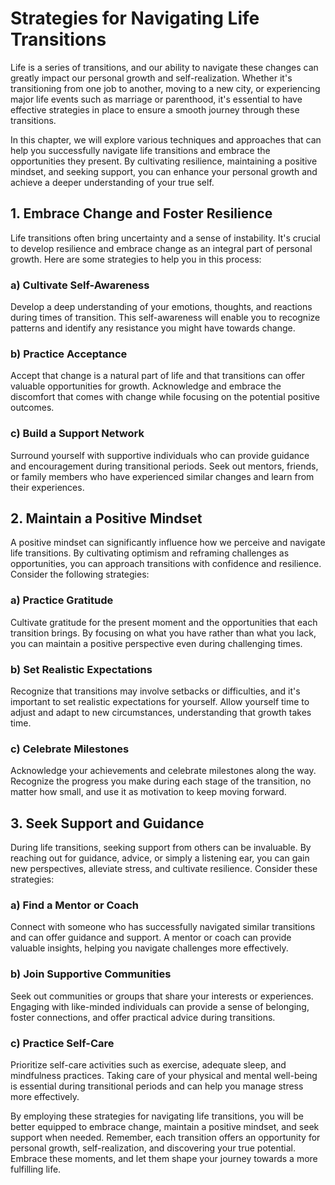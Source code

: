 Strategies for Navigating Life Transitions
=====================================================

Life is a series of transitions, and our ability to navigate these changes can greatly impact our personal growth and self-realization. Whether it's transitioning from one job to another, moving to a new city, or experiencing major life events such as marriage or parenthood, it's essential to have effective strategies in place to ensure a smooth journey through these transitions.

In this chapter, we will explore various techniques and approaches that can help you successfully navigate life transitions and embrace the opportunities they present. By cultivating resilience, maintaining a positive mindset, and seeking support, you can enhance your personal growth and achieve a deeper understanding of your true self.

1\. Embrace Change and Foster Resilience
---------------------------------------

Life transitions often bring uncertainty and a sense of instability. It's crucial to develop resilience and embrace change as an integral part of personal growth. Here are some strategies to help you in this process:

### a) Cultivate Self-Awareness

Develop a deep understanding of your emotions, thoughts, and reactions during times of transition. This self-awareness will enable you to recognize patterns and identify any resistance you might have towards change.

### b) Practice Acceptance

Accept that change is a natural part of life and that transitions can offer valuable opportunities for growth. Acknowledge and embrace the discomfort that comes with change while focusing on the potential positive outcomes.

### c) Build a Support Network

Surround yourself with supportive individuals who can provide guidance and encouragement during transitional periods. Seek out mentors, friends, or family members who have experienced similar changes and learn from their experiences.

2\. Maintain a Positive Mindset
------------------------------

A positive mindset can significantly influence how we perceive and navigate life transitions. By cultivating optimism and reframing challenges as opportunities, you can approach transitions with confidence and resilience. Consider the following strategies:

### a) Practice Gratitude

Cultivate gratitude for the present moment and the opportunities that each transition brings. By focusing on what you have rather than what you lack, you can maintain a positive perspective even during challenging times.

### b) Set Realistic Expectations

Recognize that transitions may involve setbacks or difficulties, and it's important to set realistic expectations for yourself. Allow yourself time to adjust and adapt to new circumstances, understanding that growth takes time.

### c) Celebrate Milestones

Acknowledge your achievements and celebrate milestones along the way. Recognize the progress you make during each stage of the transition, no matter how small, and use it as motivation to keep moving forward.

3\. Seek Support and Guidance
----------------------------

During life transitions, seeking support from others can be invaluable. By reaching out for guidance, advice, or simply a listening ear, you can gain new perspectives, alleviate stress, and cultivate resilience. Consider these strategies:

### a) Find a Mentor or Coach

Connect with someone who has successfully navigated similar transitions and can offer guidance and support. A mentor or coach can provide valuable insights, helping you navigate challenges more effectively.

### b) Join Supportive Communities

Seek out communities or groups that share your interests or experiences. Engaging with like-minded individuals can provide a sense of belonging, foster connections, and offer practical advice during transitions.

### c) Practice Self-Care

Prioritize self-care activities such as exercise, adequate sleep, and mindfulness practices. Taking care of your physical and mental well-being is essential during transitional periods and can help you manage stress more effectively.

By employing these strategies for navigating life transitions, you will be better equipped to embrace change, maintain a positive mindset, and seek support when needed. Remember, each transition offers an opportunity for personal growth, self-realization, and discovering your true potential. Embrace these moments, and let them shape your journey towards a more fulfilling life.
